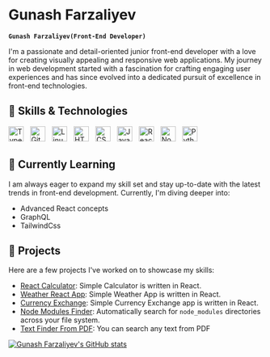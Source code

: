 # Gunash Farzaliyev

**`Gunash Farzaliyev(Front-End Developer)`**

I'm a passionate and detail-oriented junior front-end developer with a love for creating visually appealing and responsive web applications. My journey in web development started with a fascination for crafting engaging user experiences and has since evolved into a dedicated pursuit of excellence in front-end technologies.


## 🔧 Skills & Technologies
<img align="left" alt="TypeScript" width="30px" style="padding-right:10px;" src="https://cdn.jsdelivr.net/gh/devicons/devicon/icons/typescript/typescript-plain.svg" />
<img align="left" alt="Git" width="30px" style="padding-right:10px;" src="https://cdn.jsdelivr.net/gh/devicons/devicon/icons/git/git-original.svg" />
<img align="left" alt="Linux" width="30px" style="padding-right:10px;" src="https://cdn.jsdelivr.net/gh/devicons/devicon/icons/linux/linux-original.svg" />
<img align="left" alt="HTML" width="30px" style="padding-right:10px;" src="https://cdn.jsdelivr.net/gh/devicons/devicon/icons/html5/html5-plain.svg" />
<img align="left" alt="CSS" width="30px" style="padding-right:10px;" src="https://cdn.jsdelivr.net/gh/devicons/devicon/icons/css3/css3-plain.svg" />
<img align="left" alt="JavaScript" width="30px" style="padding-right:10px;" src="https://cdn.jsdelivr.net/gh/devicons/devicon/icons/javascript/javascript-plain.svg" />
<img align="left" alt="React" width="30px" style="padding-right:10px;" src="https://cdn.jsdelivr.net/gh/devicons/devicon/icons/react/react-original.svg" />
<img align="left" alt="NodeJS" width="30px" style="padding-right:10px;" src="https://cdn.jsdelivr.net/gh/devicons/devicon/icons/nodejs/nodejs-original.svg" />
<img align="left" alt="Python" width="30px" style="padding-right:10px;" src="https://cdn.jsdelivr.net/gh/devicons/devicon/icons/python/python-plain.svg" />

<br />
<br />


## 🌱 Currently Learning
I am always eager to expand my skill set and stay up-to-date with the latest trends in front-end development. Currently, I'm diving deeper into:

- Advanced React concepts
- GraphQL
- TailwindCss

## 🚀 Projects

Here are a few projects I've worked on to showcase my skills:

- [React Calculator](https://github.com/gunash-portfolio/Calculator-react): Simple Calculator is written in React.
- [Weather React App](https://github.com/gunash-portfolio/weather-app-react): Simple Weather App is written in React.
- [Currency Exchange](https://github.com/gunash-portfolio/currency_exchange): Simple Currency Exchange app is written in React.
- [Node Modules Finder](https://github.com/gunash-portfolio/node-modules-finder): Automatically search for `node_modules` directories across your file system.
- [Text Finder From PDF](https://github.com/gunash-portfolio/pdf-text-finder): You can search any text from PDF 


[![Gunash Farzaliyev's GitHub stats](https://github-readme-stats.vercel.app/api?username=gunashfarzaliyev)](https://github.com/gunashfarzaliyev/github-readme-stats)
